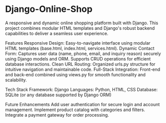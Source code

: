 # Django-Online-Shop
A responsive and dynamic online shopping platform built with Django. This project combines modular HTML templates and Django's robust backend capabilities to deliver a seamless user experience.

Features
Responsive Design: Easy-to-navigate interface using modular HTML templates (base.html, index.html, services.html).
Dynamic Contact Form: Captures user data (name, phone, email, and inquiry reason) securely using Django models and ORM. Supports CRUD operations for efficient database interactions.
Clean URL Routing: Organized urls.py structure for intuitive navigation and maintainable code.
Full-Stack Integration: Front-end and back-end combined using views.py for smooth functionality and scalability.

Tech Stack
Framework: Django
Languages: Python, HTML, CSS
Database: SQLite (or any database supported by Django ORM)

Future Enhancements
Add user authentication for secure login and account management.
Implement product catalog with categories and filters.
Integrate a payment gateway for order processing.
